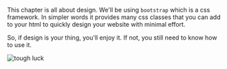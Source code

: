 This chapter is all about design. We'll be using `bootstrap` which is a css framework. In simpler words it provides many css classes that you can add to your html to quickly design your website with minimal effort.


So, if design is your thing, you'll enjoy it. If not, you still need to know how to use it.


![tough luck](https://media.giphy.com/media/xT5LMtZZO7JL6WSgOQ/giphy.gif)